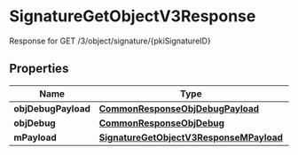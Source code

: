 

# SignatureGetObjectV3Response

Response for GET /3/object/signature/{pkiSignatureID}

## Properties

| Name | Type | Description | Notes |
|------------ | ------------- | ------------- | -------------|
|**objDebugPayload** | [**CommonResponseObjDebugPayload**](CommonResponseObjDebugPayload.md) |  |  |
|**objDebug** | [**CommonResponseObjDebug**](CommonResponseObjDebug.md) |  |  [optional] |
|**mPayload** | [**SignatureGetObjectV3ResponseMPayload**](SignatureGetObjectV3ResponseMPayload.md) |  |  |



